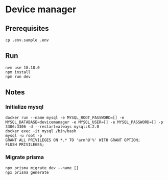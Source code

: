 # Device manager

## Prerequisites

```
cp .env.sample .env
```

## Run

```
nvm use 18.18.0
npm install
npm run dev
```

## Notes

### Initialize mysql

```
docker run --name mysql -e MYSQL_ROOT_PASSWORD=[] -e MYSQL_DATABASE=devicemanager -e MYSQL_USER=[] -e MYSQL_PASSWORD=[] -p 3306:3306 -d --restart=always mysql:8.2.0
docker exec -it mysql /bin/bash
mysql -u root -p
GRANT ALL PRIVILEGES ON *.* TO 'arm'@'%' WITH GRANT OPTION;
FLUSH PRIVILEGES;
```

### Migrate prisma

```
npx prisma migrate dev --name []
npx prisma generate
```
